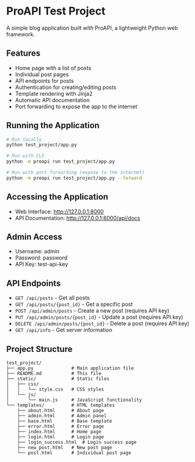 # ProAPI Test Project

A simple blog application built with ProAPI, a lightweight Python web framework.

## Features

- Home page with a list of posts
- Individual post pages
- API endpoints for posts
- Authentication for creating/editing posts
- Template rendering with Jinja2
- Automatic API documentation
- Port forwarding to expose the app to the internet

## Running the Application

```bash
# Run locally
python test_project/app.py

# Run with CLI
python -m proapi run test_project/app.py

# Run with port forwarding (expose to the internet)
python -m proapi run test_project/app.py --forward
```

## Accessing the Application

- Web Interface: http://127.0.0.1:8000
- API Documentation: http://127.0.0.1:8000/api/docs

## Admin Access

- Username: admin
- Password: password
- API Key: test-api-key

## API Endpoints

- `GET /api/posts` - Get all posts
- `GET /api/posts/{post_id}` - Get a specific post
- `POST /api/admin/posts` - Create a new post (requires API key)
- `PUT /api/admin/posts/{post_id}` - Update a post (requires API key)
- `DELETE /api/admin/posts/{post_id}` - Delete a post (requires API key)
- `GET /api/info` - Get server information

## Project Structure

```
test_project/
├── app.py              # Main application file
├── README.md           # This file
├── static/             # Static files
│   ├── css/
│   │   └── style.css   # CSS styles
│   └── js/
│       └── main.js     # JavaScript functionality
└── templates/          # HTML templates
    ├── about.html      # About page
    ├── admin.html      # Admin panel
    ├── base.html       # Base template
    ├── error.html      # Error page
    ├── index.html      # Home page
    ├── login.html      # Login page
    ├── login_success.html  # Login success page
    ├── new_post.html   # New post page
    └── post.html       # Individual post page
```

